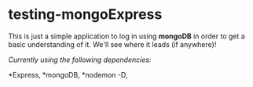 # testing-mongoExpress

This is just a simple application to log in using **mongoDB** in order to get a basic understanding of it. We'll see where it leads (if anywhere)! 

*Currently using the following dependencies:*

*Express,
*mongoDB,
*nodemon -D,